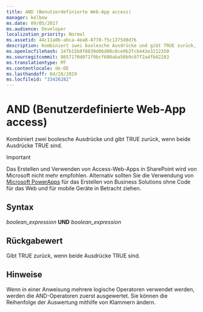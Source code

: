 ```yaml
---
title: AND (Benutzerdefinierte Web-App access)
manager: kelbow
ms.date: 09/05/2017
ms.audience: Developer
localization_priority: Normal
ms.assetid: 44c11a0b-abca-4ea8-8770-f5c1375d8d76
description: Kombiniert zwei boolesche Ausdrücke und gibt TRUE zurück, wenn beide Ausdrücke TRUE sind.
ms.openlocfilehash: 247b15b9f8039d06d08c0ce9b2fcb443e3212350
ms.sourcegitcommit: 8657170d071f9bcf680aba50b9c07f2a4fb82283
ms.translationtype: MT
ms.contentlocale: de-DE
ms.lasthandoff: 04/28/2019
ms.locfileid: "33426282"
---
```

# <a name="and-access-custom-web-app"></a>AND (Benutzerdefinierte Web-App access)

Kombiniert zwei boolesche Ausdrücke und gibt TRUE zurück, wenn beide Ausdrücke TRUE sind. 
  
> [!IMPORTANT]
> Das Erstellen und Verwenden von Access-Web-Apps in SharePoint wird von Microsoft nicht mehr empfohlen. Alternativ sollten Sie die Verwendung von [Microsoft PowerApps](https://powerapps.microsoft.com/en-us/) für das Erstellen von Business Solutions ohne Code für das Web und für mobile Geräte in Betracht ziehen. 
  
## <a name="syntax"></a>Syntax

 *boolean_expression* **UND** *boolean_expression* 
  
## <a name="return-value"></a>Rückgabewert

Gibt TRUE zurück, wenn beide Ausdrücke TRUE sind.
  
## <a name="remarks"></a>Hinweise

Wenn in einer Anweisung mehrere logische Operatoren verwendet werden, werden die AND-Operatoren zuerst ausgewertet. Sie können die Reihenfolge der Auswertung mithilfe von Klammern ändern.
  

